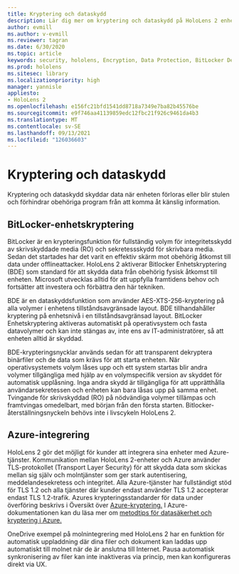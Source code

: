 ```yaml
---
title: Kryptering och dataskydd
description: Lär dig mer om kryptering och dataskydd på HoloLens 2 enheter, inklusive BitLocker och Azure-integrering.
author: evmill
ms.author: v-evmill
ms.reviewer: tagran
ms.date: 6/30/2020
ms.topic: article
keywords: security, hololens, Encryption, Data Protection, BitLocker Device, BitLocker, bitlocker, bitlocker encryption, azure integration,
ms.prod: hololens
ms.sitesec: library
ms.localizationpriority: high
manager: yannisle
appliesto:
- HoloLens 2
ms.openlocfilehash: e156fc21bfd1541dd8718a7349e7ba82b45576be
ms.sourcegitcommit: e9f746aa41139859edc12fbc21f926c9461da4b3
ms.translationtype: MT
ms.contentlocale: sv-SE
ms.lasthandoff: 09/13/2021
ms.locfileid: "126036603"
---
```

# <a name="encryption-and-data-protection"></a>Kryptering och dataskydd

Kryptering och dataskydd skyddar data när enheten förloras eller blir stulen och förhindrar obehöriga program från att komma åt känslig information.

## <a name="bitlocker-device-encryption"></a>BitLocker-enhetskryptering

BitLocker är en krypteringsfunktion för fullständig volym för integritetsskydd av skrivskyddade media (RO) och sekretessskydd för skrivbara media.  Sedan det startades har det varit en effektiv skärm mot obehörig åtkomst till data under offlineattacker. HoloLens 2 aktiverar Bitlocker Enhetskryptering (BDE) som standard för att skydda data från obehörig fysisk åtkomst till enheten. Microsoft utvecklas alltid för att uppfylla framtidens behov och fortsätter att investera och förbättra den här tekniken.

BDE är en dataskyddsfunktion som använder AES-XTS-256-kryptering på alla volymer i enhetens tillståndsavgränsade layout. BDE tillhandahåller kryptering på enhetsnivå i en tillståndsavgränsad layout. BitLocker Enhetskryptering aktiveras automatiskt på operativsystem och fasta datavolymer och kan inte stängas av, inte ens av IT-administratörer, så att enheten alltid är skyddad.

BDE-krypteringsnycklar används sedan för att transparent dekryptera binärfiler och de data som krävs för att starta enheten. När operativsystemets volym låses upp och ett system startas blir andra volymer tillgängliga med hjälp av en volymspecifik version av skyddet för automatisk upplåsning. Inga andra skydd är tillgängliga för att upprätthålla användarsekretessen och enheten kan bara låsas upp på samma enhet. Tvingande för skrivskyddad (RO) på nödvändiga volymer tillämpas och framtvingas omedelbart, med början från den första starten. Bitlocker-återställningsnyckeln behövs inte i livscykeln HoloLens 2.

## <a name="azure-integration"></a>Azure-integrering 

HoloLens 2 gör det möjligt för kunder att integrera sina enheter med Azure-tjänster. Kommunikation mellan HoloLens 2-enheter och Azure använder TLS-protokollet (Transport Layer Security) för att skydda data som skickas mellan sig själv och molntjänster som ger stark autentisering, meddelandesekretess och integritet. Alla Azure-tjänster har fullständigt stöd för TLS 1.2 och alla tjänster där kunder endast använder TLS 1.2 accepterar endast TLS 1.2-trafik. Azures krypteringsstandarder för data under överföring beskrivs i Översikt över [Azure-kryptering.](/azure/security/fundamentals/encryption-overview) I Azure-dokumentationen kan du läsa mer om [metodtips för datasäkerhet och kryptering i Azure.](/azure/security/fundamentals/data-encryption-best-practices) 

OneDrive exempel på molnintegrering med HoloLens 2 har en funktion för automatisk uppladdning där dina filer och dokument kan laddas upp automatiskt till molnet när de är anslutna till Internet. Pausa automatisk synkronisering av filer kan inte inaktiveras via princip, men kan konfigureras direkt via UX. 
